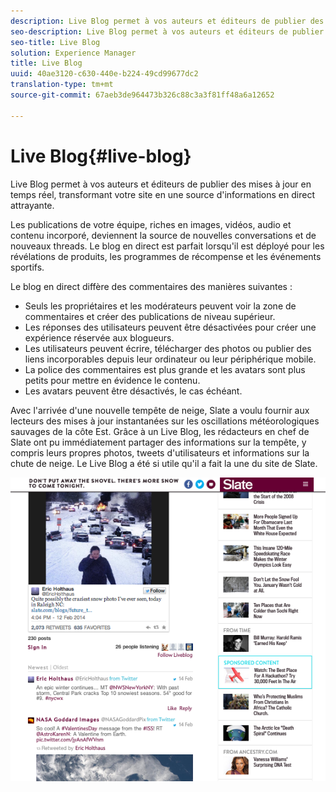 ```yaml
---
description: Live Blog permet à vos auteurs et éditeurs de publier des mises à jour en temps réel, transformant votre site en une source d'informations en direct attrayante.
seo-description: Live Blog permet à vos auteurs et éditeurs de publier des mises à jour en temps réel, transformant votre site en une source d'informations en direct attrayante.
seo-title: Live Blog
solution: Experience Manager
title: Live Blog
uuid: 40ae3120-c630-440e-b224-49cd99677dc2
translation-type: tm+mt
source-git-commit: 67aeb3de964473b326c88c3a3f81ff48a6a12652

---
```



# Live Blog{#live-blog}

Live Blog permet à vos auteurs et éditeurs de publier des mises à jour en temps réel, transformant votre site en une source d'informations en direct attrayante.

Les publications de votre équipe, riches en images, vidéos, audio et contenu incorporé, deviennent la source de nouvelles conversations et de nouveaux threads. Le blog en direct est parfait lorsqu'il est déployé pour les révélations de produits, les programmes de récompense et les événements sportifs.

Le blog en direct diffère des commentaires des manières suivantes :

* Seuls les propriétaires et les modérateurs peuvent voir la zone de commentaires et créer des publications de niveau supérieur.
* Les réponses des utilisateurs peuvent être désactivées pour créer une expérience réservée aux blogueurs.
* Les utilisateurs peuvent écrire, télécharger des photos ou publier des liens incorporables depuis leur ordinateur ou leur périphérique mobile.
* La police des commentaires est plus grande et les avatars sont plus petits pour mettre en évidence le contenu.
* Les avatars peuvent être désactivés, le cas échéant.

Avec l'arrivée d'une nouvelle tempête de neige, Slate a voulu fournir aux lecteurs des mises à jour instantanées sur les oscillations météorologiques sauvages de la côte Est. Grâce à un Live Blog, les rédacteurs en chef de Slate ont pu immédiatement partager des informations sur la tempête, y compris leurs propres photos, tweets d'utilisateurs et informations sur la chute de neige. Le Live Blog a été si utile qu'il a fait la une du site de Slate.

![](assets/LiveBlogSlate_example.png)

